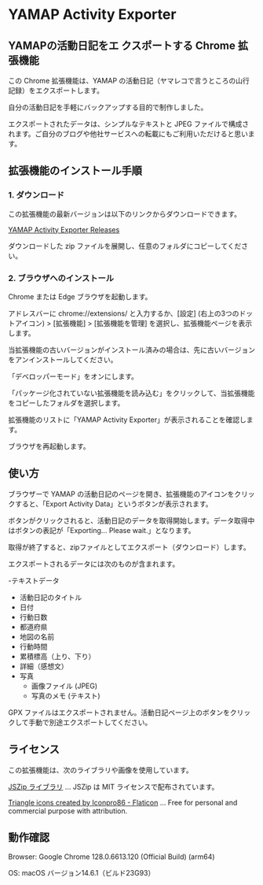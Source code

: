 # YAMAP Activity Exporter
## YAMAPの活動日記をエ クスポートする Chrome 拡張機能

この Chrome 拡張機能は、YAMAP の活動日記（ヤマレコで言うところの山行記録）をエクスポートします。

自分の活動日記を手軽にバックアップする目的で制作しました。

エクスポートされたデータは、シンプルなテキストと JPEG ファイルで構成されます。ご自分のブログや他社サービスへの転載にもご利用いただけると思います。

## 拡張機能のインストール手順

### 1. ダウンロード

この拡張機能の最新バージョンは以下のリンクからダウンロードできます。

[YAMAP Activity Exporter Releases](https://github.com/bunatree/export-yamap-activity/releases)

ダウンロードした zip ファイルを展開し、任意のフォルダにコピーしてください。

### 2. ブラウザへのインストール

Chrome または Edge ブラウザを起動します。

アドレスバーに chrome://extensions/ と入力するか、[設定] (右上の3つのドットアイコン) > [拡張機能] > [拡張機能を管理] を選択し、拡張機能ページを表示します。

当拡張機能の古いバージョンがインストール済みの場合は、先に古いバージョンをアンインストールしてください。

「デベロッパーモード」をオンにします。

「パッケージ化されていない拡張機能を読み込む」をクリックして、当拡張機能をコピーしたフォルダを選択します。

拡張機能のリストに「YAMAP Activity Exporter」が表示されることを確認します。

ブラウザを再起動します。

## 使い方

ブラウザーで YAMAP の活動日記のページを開き、拡張機能のアイコンをクリックすると、「Export Activity Data」というボタンが表示されます。

ボタンがクリックされると、活動日記のデータを取得開始します。データ取得中はボタンの表記が「Exporting... Please wait.」となります。

取得が終了すると、zipファイルとしてエクスポート（ダウンロード）します。

エクスポートされるデータには次のものが含まれます。

-テキストデータ
  - 活動日記のタイトル
  - 日付
  - 行動日数
  - 都道府県
  - 地図の名前
  - 行動時間
  - 累積標高（上り、下り）
  - 詳細（感想文）
- 写真
  - 画像ファイル (JPEG)
  - 写真のメモ (テキスト)

GPX ファイルはエクスポートされません。活動日記ページ上のボタンをクリックして手動で別途エクスポートしてください。

## ライセンス

この拡張機能は、次のライブラリや画像を使用しています。

[JSZip ライブラリ](https://stuk.github.io/jszip/ "JSZip") … JSZip は MIT ライセンスで配布されています。

[Triangle icons created by Iconpro86 - Flaticon](https://www.flaticon.com/free-icons/triangle "triangle icons") … Free for personal and commercial purpose with attribution.

## 動作確認

Browser: Google Chrome 128.0.6613.120 (Official Build) (arm64)

OS: macOS バージョン14.6.1（ビルド23G93）

